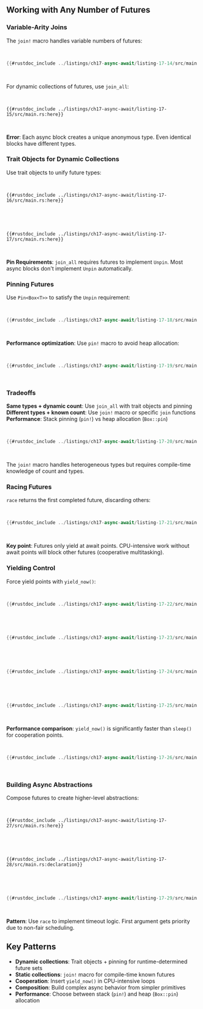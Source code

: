 ## Working with Any Number of Futures

### Variable-Arity Joins

The `join!` macro handles variable numbers of futures:

<Listing number="17-14" caption="Using join! for multiple futures" file-name="src/main.rs">

```rust
{{#rustdoc_include ../listings/ch17-async-await/listing-17-14/src/main.rs:here}}
```

</Listing>

For dynamic collections of futures, use `join_all`:

<Listing number="17-15" caption="Attempting to store futures in a vector (doesn't compile)">

```rust,ignore,does_not_compile
{{#rustdoc_include ../listings/ch17-async-await/listing-17-15/src/main.rs:here}}
```

</Listing>

**Error**: Each async block creates a unique anonymous type. Even identical blocks have different types.

### Trait Objects for Dynamic Collections

Use trait objects to unify future types:

<Listing number="17-16" caption="Using Box for type alignment (still doesn't compile)" file-name="src/main.rs">

```rust,ignore,does_not_compile
{{#rustdoc_include ../listings/ch17-async-await/listing-17-16/src/main.rs:here}}
```

</Listing>

<Listing number="17-17" caption="Explicit type annotation for trait objects" file-name="src/main.rs">

```rust,ignore,does_not_compile
{{#rustdoc_include ../listings/ch17-async-await/listing-17-17/src/main.rs:here}}
```

</Listing>

**Pin Requirements**: `join_all` requires futures to implement `Unpin`. Most async blocks don't implement `Unpin` automatically.

### Pinning Futures

Use `Pin<Box<T>>` to satisfy the `Unpin` requirement:

<Listing number="17-18" caption="Using Pin and Box::pin" file-name="src/main.rs">

```rust
{{#rustdoc_include ../listings/ch17-async-await/listing-17-18/src/main.rs:here}}
```

</Listing>

**Performance optimization**: Use `pin!` macro to avoid heap allocation:

<Listing number="17-19" caption="Using pin! macro for stack allocation" file-name="src/main.rs">

```rust
{{#rustdoc_include ../listings/ch17-async-await/listing-17-19/src/main.rs:here}}
```

</Listing>

### Tradeoffs

**Same types + dynamic count**: Use `join_all` with trait objects and pinning
**Different types + known count**: Use `join!` macro or specific `join` functions
**Performance**: Stack pinning (`pin!`) vs heap allocation (`Box::pin`)

<Listing number="17-20" caption="Mixing different future output types" file-name="src/main.rs">

```rust
{{#rustdoc_include ../listings/ch17-async-await/listing-17-20/src/main.rs:here}}
```

</Listing>

The `join!` macro handles heterogeneous types but requires compile-time knowledge of count and types.

### Racing Futures

`race` returns the first completed future, discarding others:

<Listing number="17-21" caption="Racing futures for first completion" file-name="src/main.rs">

```rust
{{#rustdoc_include ../listings/ch17-async-await/listing-17-21/src/main.rs:here}}
```

</Listing>

**Key point**: Futures only yield at await points. CPU-intensive work without await points will block other futures (cooperative multitasking).

### Yielding Control

Force yield points with `yield_now()`:

<Listing number="17-22" caption="Simulating long-running operations" file-name="src/main.rs">

```rust
{{#rustdoc_include ../listings/ch17-async-await/listing-17-22/src/main.rs:slow}}
```

</Listing>

<Listing number="17-23" caption="Blocking behavior without yield points" file-name="src/main.rs">

```rust
{{#rustdoc_include ../listings/ch17-async-await/listing-17-23/src/main.rs:slow-futures}}
```

</Listing>

<Listing number="17-24" caption="Adding yield points between operations" file-name="src/main.rs">

```rust
{{#rustdoc_include ../listings/ch17-async-await/listing-17-24/src/main.rs:here}}
```

</Listing>

<Listing number="17-25" caption="Using yield_now for explicit control yielding" file-name="src/main.rs">

```rust
{{#rustdoc_include ../listings/ch17-async-await/listing-17-25/src/main.rs:yields}}
```

</Listing>

**Performance comparison**: `yield_now()` is significantly faster than `sleep()` for cooperation points.

<Listing number="17-26" caption="Benchmarking yield strategies" file-name="src/main.rs">

```rust
{{#rustdoc_include ../listings/ch17-async-await/listing-17-26/src/main.rs:here}}
```

</Listing>

### Building Async Abstractions

Compose futures to create higher-level abstractions:

<Listing number="17-27" caption="Using a timeout abstraction" file-name="src/main.rs">

```rust,ignore
{{#rustdoc_include ../listings/ch17-async-await/listing-17-27/src/main.rs:here}}
```

</Listing>

<Listing number="17-28" caption="Timeout function signature" file-name="src/main.rs">

```rust,ignore
{{#rustdoc_include ../listings/ch17-async-await/listing-17-28/src/main.rs:declaration}}
```

</Listing>

<Listing number="17-29" caption="Implementing timeout with race and sleep" file-name="src/main.rs">

```rust
{{#rustdoc_include ../listings/ch17-async-await/listing-17-29/src/main.rs:implementation}}
```

</Listing>

**Pattern**: Use `race` to implement timeout logic. First argument gets priority due to non-fair scheduling.

## Key Patterns

- **Dynamic collections**: Trait objects + pinning for runtime-determined future sets
- **Static collections**: `join!` macro for compile-time known futures
- **Cooperation**: Insert `yield_now()` in CPU-intensive loops
- **Composition**: Build complex async behavior from simpler primitives
- **Performance**: Choose between stack (`pin!`) and heap (`Box::pin`) allocation

[dyn]: ch12-03-improving-error-handling-and-modularity.html
[enum-alt]: ch08-01-vectors.html#using-an-enum-to-store-multiple-types
[async-program]: ch17-01-futures-and-syntax.html#our-first-async-program
[iterator-trait]: ch13-02-iterators.html#the-iterator-trait-and-the-next-method
